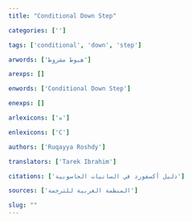 ```yaml
---
title: "Conditional Down Step"

categories: ['']

tags: ['conditional', 'down', 'step']

arwords: ['هبوط مشروط']

arexps: []

enwords: ['Conditional Down Step']

enexps: []

arlexicons: ['ه']

enlexicons: ['C']

authors: ['Ruqayya Roshdy']

translators: ['Tarek Ibrahim']

citations: ['دليل أكسفورد في السانيات الحاسوبية']

sources: ['المنظمة العربية للترجمة']

slug: ""
---
```

